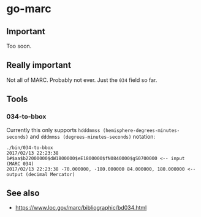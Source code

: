 # go-marc

## Important

Too soon.

## Really important

Not all of MARC. Probably not ever. Just the `034` field so far.

## Tools

### 034-to-bbox

Currently this only supports `hdddmmss (hemisphere-degrees-minutes-seconds)` and `dddmmss (degrees-minutes-seconds)` notation:

```
./bin/034-to-bbox
2017/02/13 22:23:38 1#$aa$b22000000$dW1800000$eE1800000$fN0840000$gS0700000 <-- input (MARC 034)
2017/02/13 22:23:38 -70.000000, -180.000000 84.000000, 180.000000 <-- output (decimal Mercator)
```

## See also

* https://www.loc.gov/marc/bibliographic/bd034.html

